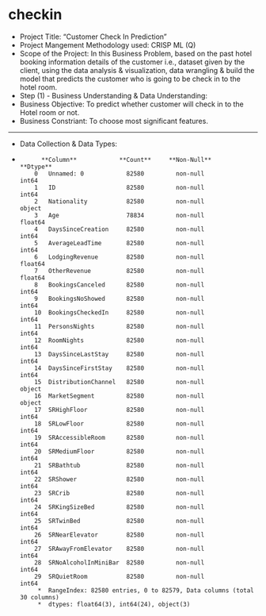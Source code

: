 # checkin
* Project Title: “Customer Check In Prediction”
* Project Mangement Methodology used: CRISP ML (Q)
* Scope of the Project: In this Business Problem, based on the past hotel booking information details of the customer i.e., dataset given by the client, using the data  analysis & visualization, data wrangling & build the model that predicts the customer who is going to be check in to the hotel room.
* Step (1) - Business Understanding & Data Understanding:
* Business Objective: To predict whether customer will check in to the Hotel room or not.
* Business Constriant: To choose most significant features.
***********************************************************************************************************************************************************************
* Data Collection & Data Types:   
*           **Column**            **Count**     **Non-Null**       **Dtype**  
          0   Unnamed: 0            82580         non-null           int64  
          1   ID                    82580         non-null           int64  
          2   Nationality           82580         non-null           object 
          3   Age                   78834         non-null           float64
          4   DaysSinceCreation     82580         non-null           int64  
          5   AverageLeadTime       82580         non-null           int64  
          6   LodgingRevenue        82580         non-null           float64
          7   OtherRevenue          82580         non-null           float64
          8   BookingsCanceled      82580         non-null           int64  
          9   BookingsNoShowed      82580         non-null           int64  
          10  BookingsCheckedIn     82580         non-null           int64  
          11  PersonsNights         82580         non-null           int64  
          12  RoomNights            82580         non-null           int64  
          13  DaysSinceLastStay     82580         non-null           int64  
          14  DaysSinceFirstStay    82580         non-null           int64  
          15  DistributionChannel   82580         non-null           object 
          16  MarketSegment         82580         non-null           object 
          17  SRHighFloor           82580         non-null           int64  
          18  SRLowFloor            82580         non-null           int64  
          19  SRAccessibleRoom      82580         non-null           int64  
          20  SRMediumFloor         82580         non-null           int64  
          21  SRBathtub             82580         non-null           int64  
          22  SRShower              82580         non-null           int64  
          23  SRCrib                82580         non-null           int64  
          24  SRKingSizeBed         82580         non-null           int64  
          25  SRTwinBed             82580         non-null           int64  
          26  SRNearElevator        82580         non-null           int64  
          27  SRAwayFromElevator    82580         non-null           int64  
          28  SRNoAlcoholInMiniBar  82580         non-null           int64  
          29  SRQuietRoom           82580         non-null           int64  
           *  RangeIndex: 82580 entries, 0 to 82579, Data columns (total 30 columns)
           *  dtypes: float64(3), int64(24), object(3)   
